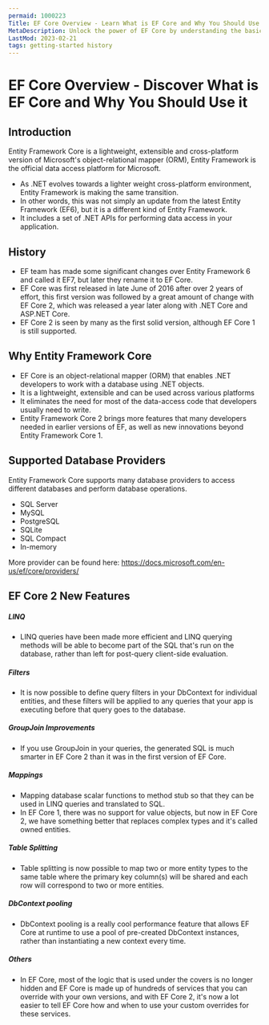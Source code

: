 ```yaml
---
permaid: 1000223
Title: EF Core Overview - Learn What is EF Core and Why You Should Use it
MetaDescription: Unlock the power of EF Core by understanding the basics and more advanced topics of this library. Learn what EF Core is, how it works, and all the documentation you need to get started.
LastMod: 2023-02-21
tags: getting-started history
---
```


# EF Core Overview - Discover What is EF Core and Why You Should Use it

## Introduction

Entity Framework Core is a lightweight, extensible and cross-platform version of Microsoft's object-relational mapper (ORM), Entity Framework is the official data access platform for Microsoft. 

 - As .NET evolves towards a lighter weight cross-platform environment, Entity Framework is making the same transition. 
 - In other words, this was not simply an update from the latest Entity Framework (EF6), but it is a different kind of Entity Framework. 
 - It includes a set of .NET APIs for performing data access in your application. 

## History

 - EF team has made some significant changes over Entity Framework 6 and called it EF7, but later they rename it to EF Core.
 - EF Core was first released in late June of 2016 after over 2 years of effort, this first version was followed by a great amount of change with EF Core 2, which was released a year later along with .NET Core and ASP.NET Core. 
 - EF Core 2 is seen by many as the first solid version, although EF Core 1 is still supported.

## Why Entity Framework Core

 - EF Core is an object-relational mapper (ORM) that enables .NET developers to work with a database using .NET objects.
 - It is a lightweight, extensible and can be used across various platforms
 - It eliminates the need for most of the data-access code that developers usually need to write. 
 - Entity Framework Core 2 brings more features that many developers needed in earlier versions of EF, as well as new innovations beyond Entity Framework Core 1.

## Supported Database Providers

Entity Framework Core supports many database providers to access different databases and perform database operations.

 - SQL Server
 - MySQL
 - PostgreSQL
 - SQLite
 - SQL Compact
 - In-memory

More provider can be found here: <a href="https://docs.microsoft.com/en-us/ef/core/providers/" target="_blank">https://docs.microsoft.com/en-us/ef/core/providers/</a>

## EF Core 2 New Features

##### LINQ

 - LINQ queries have been made more efficient and LINQ querying methods will be able to become part of the SQL that's run on the database, rather than left for post-query client-side evaluation. 

##### Filters

 - It is now possible to define query filters in your DbContext for individual entities, and these filters will be applied to any queries that your app is executing before that query goes to the database. 

##### GroupJoin Improvements

 - If you use GroupJoin in your queries, the generated SQL is much smarter in EF Core 2 than it was in the first version of EF Core. 

##### Mappings

 - Mapping database scalar functions to method stub so that they can be used in LINQ queries and translated to SQL.
 - In EF Core 1, there was no support for value objects, but now in EF Core 2, we have something better that replaces complex types and it's called owned entities. 

##### Table Splitting

 - Table splitting is now possible to map two or more entity types to the same table where the primary key column(s) will be shared and each row will correspond to two or more entities.

##### DbContext pooling
 
- DbContext pooling is a really cool performance feature that allows EF Core at runtime to use a pool of pre-created DbContext instances, rather than instantiating a new context every time.

##### Others

 - In EF Core, most of the logic that is used under the covers is no longer hidden and EF Core is made up of hundreds of services that you can override with your own versions, and with EF Core 2, it's now a lot easier to tell EF Core how and when to use your custom overrides for these services. 
